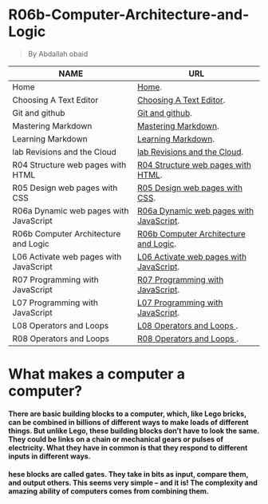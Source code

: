 # R06b-Computer-Architecture-and-Logic
> By Abdallah obaid

**NAME** | **URL**
------------ | -------------
Home | [Home](https://abdallah-obaid.github.io/learning-journal/).
Choosing A Text Editor | [Choosing A Text Editor](https://abdallah-obaid.github.io/learning-journal/choosing-A-Text-Editor).
Git and github | [Git and github](https://abdallah-obaid.github.io/learning-journal/git-and-github).
Mastering Markdown | [Mastering Markdown](https://abdallah-obaid.github.io/learning-journal/mastering-Markdown).
Learning Markdown | [Learning Markdown](https://abdallah-obaid.github.io/learning-journal/learning-Markdown).
lab Revisions and the Cloud  | [lab Revisions and the Cloud](https://abdallah-obaid.github.io/learning-journal/R03-Revisions-and-the-Cloud).
R04 Structure web pages with HTML  | [R04 Structure web pages with HTML](https://abdallah-obaid.github.io/learning-journal/R04-Structure-web-pages-with-HTML).
R05 Design web pages with CSS  | [R05 Design web pages with CSS](https://abdallah-obaid.github.io/learning-journal/R05-Design-web-pages-with-CSS).
R06a Dynamic web pages with JavaScript  | [R06a Dynamic web pages with JavaScript](https://abdallah-obaid.github.io/learning-journal/R06a-Dynamic-web-pages-with-JavaScript).
R06b Computer Architecture and Logic  | [R06b Computer Architecture and Logic](https://abdallah-obaid.github.io/learning-journal/R06b-Computer-Architecture-and-Logic).
L06 Activate web pages with JavaScript  | [L06 Activate web pages with JavaScript](https://abdallah-obaid.github.io/learning-journal/L06-Activate-web-pages-with-JavaScript.Html).
R07 Programming with JavaScript  | [R07 Programming with JavaScript](https://abdallah-obaid.github.io/learning-journal/R07-Programming-with-JavaScript).
L07 Programming with JavaScript  | [L07 Programming with JavaScript](https://abdallah-obaid.github.io/learning-journal/L07-Programming-with-JavaScript.HTML).
L08 Operators and Loops  | [L08 Operators and Loops ](https://abdallah-obaid.github.io/learning-journal/L08-Operators-and-Loops.html).
R08 Operators and Loops  | [R08 Operators and Loops ](https://abdallah-obaid.github.io/learning-journal/R08-Operators-and-Loops).

# What makes a computer a computer?
#### There are basic building blocks to a computer, which, like Lego bricks, can be combined in billions of different ways to make loads of different things. But unlike Lego, these building blocks don’t have to look the same. They could be links on a chain or mechanical gears or pulses of electricity. What they have in common is that they respond to different inputs in different ways.
#### hese blocks are called gates. They take in bits as input, compare them, and output others. This seems very simple – and it is! The complexity and amazing ability of computers comes from combining them.